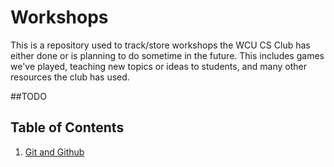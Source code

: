 # Workshops

This is a repository used to track/store workshops the WCU CS Club has either done
or is planning to do sometime in the future. This includes games we've played, teaching
new topics or ideas to students, and many other resources the club has used.

##TODO

## Table of Contents

1. [Git and Github](github/README.md)
